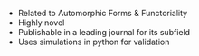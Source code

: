 - Related to Automorphic Forms & Functoriality
- Highly novel
- Publishable in a leading journal for its subfield
- Uses simulations in python for validation
